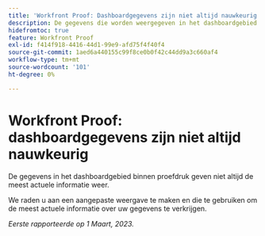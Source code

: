 ```yaml
---
title: 'Workfront Proof: Dashboardgegevens zijn niet altijd nauwkeurig'
description: De gegevens die worden weergegeven in het dashboardgebied binnen een proefdruk, geven niet altijd de meest actuele informatie weer. U wordt aangeraden een aangepaste weergave te maken en deze te gebruiken voor de meest actuele informatie over uw gegevens.
hidefromtoc: true
feature: Workfront Proof
exl-id: f414f918-4416-44d1-99e9-afd75f4f40f4
source-git-commit: 1aed6a440155c99f8ce0b0f42c44dd9a3c660af4
workflow-type: tm+mt
source-wordcount: '101'
ht-degree: 0%

---
```


# Workfront Proof: dashboardgegevens zijn niet altijd nauwkeurig

De gegevens in het dashboardgebied binnen proefdruk geven niet altijd de meest actuele informatie weer.

We raden u aan een aangepaste weergave te maken en die te gebruiken om de meest actuele informatie over uw gegevens te verkrijgen.

_Eerste rapporteerde op 1 Maart, 2023._
